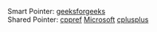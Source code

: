 Smart Pointer: [geeksforgeeks](https://www.geeksforgeeks.org/smart-pointers-cpp/)              
Shared Pointer: [cppref](https://en.cppreference.com/w/cpp/memory/shared_ptr) [Microsoft](https://learn.microsoft.com/en-us/cpp/cpp/how-to-create-and-use-shared-ptr-instances?view=msvc-170)
[cplusplus](https://cplusplus.com/reference/memory/shared_ptr/)
